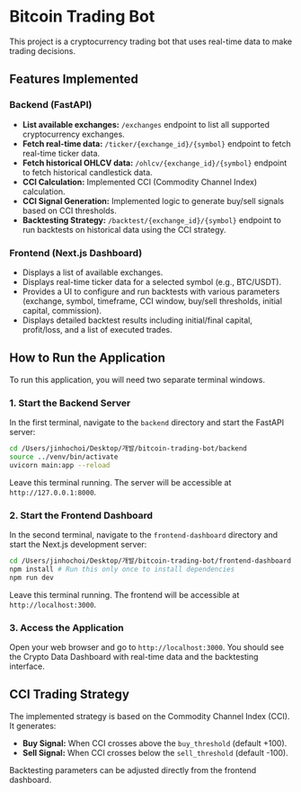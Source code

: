 # Bitcoin Trading Bot

This project is a cryptocurrency trading bot that uses real-time data to make trading decisions.

## Features Implemented

### Backend (FastAPI)
- **List available exchanges:** `/exchanges` endpoint to list all supported cryptocurrency exchanges.
- **Fetch real-time data:** `/ticker/{exchange_id}/{symbol}` endpoint to fetch real-time ticker data.
- **Fetch historical OHLCV data:** `/ohlcv/{exchange_id}/{symbol}` endpoint to fetch historical candlestick data.
- **CCI Calculation:** Implemented CCI (Commodity Channel Index) calculation.
- **CCI Signal Generation:** Implemented logic to generate buy/sell signals based on CCI thresholds.
- **Backtesting Strategy:** `/backtest/{exchange_id}/{symbol}` endpoint to run backtests on historical data using the CCI strategy.

### Frontend (Next.js Dashboard)
- Displays a list of available exchanges.
- Displays real-time ticker data for a selected symbol (e.g., BTC/USDT).
- Provides a UI to configure and run backtests with various parameters (exchange, symbol, timeframe, CCI window, buy/sell thresholds, initial capital, commission).
- Displays detailed backtest results including initial/final capital, profit/loss, and a list of executed trades.

## How to Run the Application

To run this application, you will need two separate terminal windows.

### 1. Start the Backend Server

In the first terminal, navigate to the `backend` directory and start the FastAPI server:

```bash
cd /Users/jinhochoi/Desktop/개발/bitcoin-trading-bot/backend
source ../venv/bin/activate
uvicorn main:app --reload
```

Leave this terminal running. The server will be accessible at `http://127.0.0.1:8000`.

### 2. Start the Frontend Dashboard

In the second terminal, navigate to the `frontend-dashboard` directory and start the Next.js development server:

```bash
cd /Users/jinhochoi/Desktop/개발/bitcoin-trading-bot/frontend-dashboard
npm install # Run this only once to install dependencies
npm run dev
```

Leave this terminal running. The frontend will be accessible at `http://localhost:3000`.

### 3. Access the Application

Open your web browser and go to `http://localhost:3000`. You should see the Crypto Data Dashboard with real-time data and the backtesting interface.

## CCI Trading Strategy

The implemented strategy is based on the Commodity Channel Index (CCI). It generates:
- **Buy Signal:** When CCI crosses above the `buy_threshold` (default +100).
- **Sell Signal:** When CCI crosses below the `sell_threshold` (default -100).

Backtesting parameters can be adjusted directly from the frontend dashboard.
